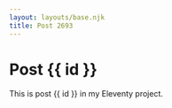```yaml
---
layout: layouts/base.njk
title: Post 2693
---
```


# Post {{ id }}

This is post {{ id }} in my Eleventy project.
